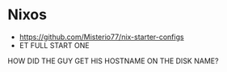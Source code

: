# Nixos

- https://github.com/Misterio77/nix-starter-configs
- ET FULL START ONE


HOW DID THE GUY GET HIS HOSTNAME ON THE DISK NAME?